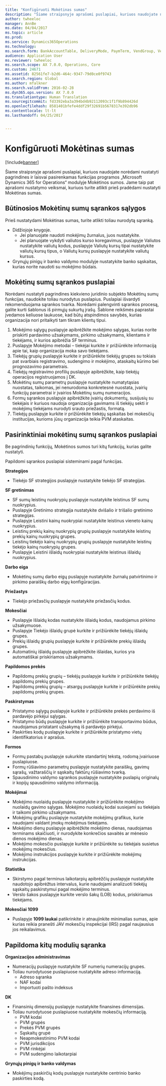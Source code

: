 ```yaml
---
title: "Konfigūruoti Mokėtinas sumas"
description: "Šiame straipsnyje aprašomi puslapiai, kuriuos naudojate norėdami nustatyti pagrindines ir laisvai pasirenkamas funkcijas programos „Microsoft Dynamics 365 for Operations“ modulyje Mokėtinos sumos. Jame taip pat aprašomi nustatymo veiksmai, kuriuos turite atlikti prieš pradėdami nustatyti Mokėtinas sumas."
author: twheeloc
manager: AnnBe
ms.date: 04/04/2017
ms.topic: article
ms.prod: 
ms.service: Dynamics365Operations
ms.technology: 
ms.search.form: BankAccountTable, DeliveryMode, PaymTerm, VendGroup, VendParameters, VendPaymMode, VendTable
audience: Application User
ms.reviewer: twheeloc
ms.search.scope: AX 7.0.0, Operations, Core
ms.custom: 24671
ms.assetid: 82561fe7-b2d6-464c-9347-79d0ce0f9743
ms.search.region: Global
ms.author: mfalkner
ms.search.validFrom: 2016-02-28
ms.dyn365.ops.version: AX 7.0.0
ms.translationtype: Human Translation
ms.sourcegitcommit: fd3392eba3a394bd4b92112093c1f1f9b894426d
ms.openlocfilehash: 8581401bfefe4ddf29f32691b5678317e392db96
ms.contentlocale: lt-lt
ms.lasthandoff: 04/25/2017


---
```


# <a name="configure-accounts-payable"></a>Konfigūruoti Mokėtinas sumas

[!include[banner](../includes/banner.md)]


Šiame straipsnyje aprašomi puslapiai, kuriuos naudojate norėdami nustatyti pagrindines ir laisvai pasirenkamas funkcijas programos „Microsoft Dynamics 365 for Operations“ modulyje Mokėtinos sumos. Jame taip pat aprašomi nustatymo veiksmai, kuriuos turite atlikti prieš pradėdami nustatyti Mokėtinas sumas.

<a name="prerequisites-for-accounts-payable-setup"></a>Būtinosios Mokėtinų sumų sąrankos sąlygos
----------------------------------------

Prieš nustatydami Mokėtinas sumas, turite atlikti toliau nurodytą sąranką.

-   Didžiojoje knygoje.
    -   Jei planuojate naudoti mokėjimų žurnalus, juos nustatykite.
    -   Jei planuojate vykdyti valiutos kurso koregavimus, puslapyje Valiutos nustatykite valiutų kodus, puslapyje Valiutų kursų tipai nustatykite valiutų kursų tipus, o Valiutų kursų puslapyje nustatykite valiutų kursus.
-   Grynųjų pinigų ir banko valdymo modulyje nustatykite banko sąskaitas, kurias norite naudoti su mokėjimo būdais.

## <a name="setup-pages-for-accounts-payable"></a>Mokėtinų sumų sąrankos puslapiai

Norėdami nustatyti pagrindines kiekvieno juridinio subjekto Mokėtinų sumų funkcijas, naudokite toliau nurodytus puslapius. Puslapiai išvardyti rekomenduojama sąrankos tvarka. Norėdami palengvinti sąrankos procesą, galite kurti šablonus iš pirmųjų sukurtų įrašų. Šablone reikšmės paprastai įvedamos keliuose laukuose, kad būtų atspindimos savybės, kurias organizacija nori pritaikyti tam tikram klientų tipui.
1.  Mokėjimo sąlygų puslapyje apibrėžkite mokėjimo sąlygas, kurias norite priskirti pardavimo užsakymams, pirkimo užsakymams, klientams ir tiekėjams, ir kurios apibrėžia SF terminus.
2.  Puslapyje Mokėjimo metodai – tiekėjai kurkite ir prižiūrėkite informaciją apie tai, kaip organizacija moka savo tiekėjams.
3.  Tiekėjų grupių puslapyje kurkite ir prižiūrėkite tiekėjų grupes su tokiais pat svarbiais registravimo, sudengimo ir mokėjimo, ataskaitų kūrimo bei prognozavimo parametrais.
4.  Tiekėjų registravimo profilių puslapyje apibrėžkite, kaip tiekėjų operacijos registruojamos į DK.
5.  Mokėtinų sumų parametrų puslapyje nustatykite numatytąsias nuostatas, taikomas, jei nenurodoma konkretesnė nuostata, įvairių funkcijų parametrai ir įvairios Mokėtinų sumų numeracijos.
6.  Formų sąrankos puslapyje apibrėžkite įvairių dokumentų, susijusių su tiekėjais ir kuriuos naudoja organizacija gavimams iš tiekėjų sekti ir mokėjimų tiekėjams nurodyti srauto priežastis, formatą.
7.  Tiekėjų puslapyje kurkite ir prižiūrėkite tiekėjų sąskaitas bei mokesčių institucijas, kurioms jūsų organizacija teikia PVM ataskaitas.

## <a name="optional-setup-pages-for-accounts-payable"></a>Pasirinktiniai mokėtinų sumų sąrankos puslapiai
Be pagrindinių funkcijų, Mokėtinos sumos turi kitų funkcijų, kurias galite nustatyti.

Papildomi sąrankos puslapiai sisteminami pagal funkcijas.

**Strategijos**
-   Tiekėjo SF strategijos puslapyje nustatykite tiekėjo SF strategijas.

**SF gretinimas**

-   SF sumų leistinų nuokrypių puslapyje nustatykite leistinus SF sumų nuokrypius.
-   Puslapyje Gretinimo strategija nustatykite dvišalio ir trišalio gretinimo strategijas.
-   Puslapyje Leistini kainų nuokrypiai nustatykite leistinus vieneto kainų nuokrypius.
-   Leistinų prekių kainų nuokrypių grupių puslapyje nustatykite leistinų prekių kainų nuokrypių grupes.
-   Leistinų tiekėjo kainų nuokrypių grupių puslapyje nustatykite leistinų tiekėjo kainų nuokrypių grupes.
-   Puslapyje Leistini išlaidų nuokrypiai nustatykite leistinus išlaidų nuokrypius.

**Darbo eiga**

-   Mokėtinų sumų darbo eigų puslapyje nustatykite žurnalų patvirtinimo ir pirkimo paraiškų darbo eigų konfigūracijas.

**Priežastys**

-   Tiekėjo priežasčių puslapyje nustatykite priežasčių kodus.

**Mokesčiai**

-   Puslapyje Išlaidų kodas nustatykite išlaidų kodus, naudojamus pirkimo užsakymuose.
-   Puslapyje Tiekėjo išlaidų grupė kurkite ir prižiūrėkite tiekėjų išlaidų grupes.
-   Prekių išlaidų grupių puslapyje kurkite ir prižiūrėkite prekių išlaidų grupes.
-   Automatinių išlaidų puslapyje apibrėžkite išlaidas, kurios yra automatiškai priskiriamos užsakymams.

**Papildomos prekės**

-   Papildomų prekių grupių – tiekėjų puslapyje kurkite ir prižiūrėkite tiekėjų papildomų prekių grupes.
-   Papildomų prekių grupių – atsargų puslapyje kurkite ir prižiūrėkite prekių papildomų prekių grupes.

**Paskirstymas**

-   Pristatymo sąlygų puslapyje kurkite ir prižiūrėkite prekės perdavimo iš pardavėjo pirkėjui sąlygas.
-   Pristatymo būdų puslapyje kurkite ir prižiūrėkite transportavimo būdus, naudojamus pristatant užsakymą iš pardavėjo pirkėjui.
-   Paskirties kodų puslapyje kurkite ir prižiūrėkite pristatymo vietų identifikatorius ir aprašus.

**Formos**

-   Formų pastabų puslapyje sukurkite standartinį tekstą, rodomą įvairiuose puslapiuose.
-   Formų rūšiavimo parametrų puslapyje nustatykite paraiškų, gavimų sąrašų, važtaraščių ir sąskaitų faktūrų rūšiavimo tvarką.
-   Spausdinimo valdymo sąrankos puslapyje nustatykite puslapių originalų ir kopijų spausdinimo valdymo informaciją.

**Mokėjimai**

-   Mokėjimo nuolaidų puslapyje nustatykite ir prižiūrėkite mokėjimo nuolaidų gavimo sąlygas. Mokėjimo nuolaidų kodai susiejami su tiekėjais ir taikomi pirkimo užsakymams.
-   Mokėjimų grafikų puslapyje nustatykite mokėjimų grafikus, kurie naudojami valdant įmokų mokėjimus tiekėjams.
-   Mokėjimo dienų puslapyje apibrėžkite mokėjimo dienas, naudojamas terminams skaičiuoti, ir nurodykite konkrečios savaitės ar mėnesio dienos mokėjimo dienas.
-   Mokėjimo mokesčio puslapyje kurkite ir prižiūrėkite su tiekėjais susietus mokėjimų mokesčius.
-   Mokėjimo instrukcijos puslapyje kurkite ir prižiūrėkite mokėjimų instrukcijas.

**Statistika**

-   Skirstymo pagal terminus laikotarpių apibrėžčių puslapyje nustatykite naudotojo apibrėžtus intervalus, kurie naudojami analizuoti tiekėjų sąskaitų paskirstymui pagal mokėjimo terminus.
-   Verslo šakos puslapyje kurkite verslo šakų (LOB) kodus, priskiriamus tiekėjams.

**Mokesčiai 1099**

-   Puslapyje **1099 laukai** patikrinkite ir atnaujinkite minimalias sumas, apie kurias reikia pranešti JAV mokesčių inspekcijai (IRS) pagal naujausius jos reikalavimus.

## <a name="optional-setup-for-other-modules"></a>**Papildoma kitų modulių sąranka**
**Organizacijos administravimas**

-   Numeracijų puslapyje nustatykite SF numerių numeracijų grupes.
-   Toliau nurodytuose puslapiuose nustatykite adreso informaciją.
    -   Adreso sąranka
    -   NAF kodai
    -   Importuoti pašto indeksus

**DK**

-   Finansinių dimensijų puslapyje nustatykite finansines dimensijas.
-   Toliau nurodytuose puslapiuose nustatykite mokesčių informaciją.
    -   PVM kodai
    -   PVM grupės
    -   Prekės PVM grupės
    -   Sąskaitų grupė
    -   Neapmokestinimo PVM kodai
    -   PVM jurisdikcijos
    -   PVM rinkėjai
    -   PVM sudengimo laikotarpiai

**Grynųjų pinigų ir banko valdymas**

-   Mokėjimų paskirčių kodų puslapyje nustatykite centrinio banko paskirties kodą.






